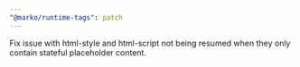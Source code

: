 ```yaml
---
"@marko/runtime-tags": patch
---
```


Fix issue with html-style and html-script not being resumed when they only contain stateful placeholder content.
